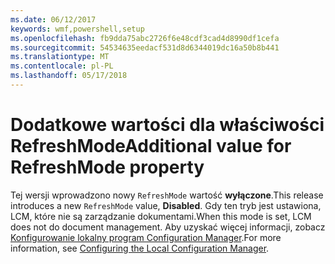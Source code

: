 ```yaml
---
ms.date: 06/12/2017
keywords: wmf,powershell,setup
ms.openlocfilehash: fb9dda75abc2726f6e48cdf3cad4d8990df1cefa
ms.sourcegitcommit: 54534635eedacf531d8d6344019dc16a50b8b441
ms.translationtype: MT
ms.contentlocale: pl-PL
ms.lasthandoff: 05/17/2018
---
```

# <a name="additional-value-for-refreshmode-property"></a><span data-ttu-id="84225-102">Dodatkowe wartości dla właściwości RefreshMode</span><span class="sxs-lookup"><span data-stu-id="84225-102">Additional value for RefreshMode property</span></span>

<span data-ttu-id="84225-103">Tej wersji wprowadzono nowy `RefreshMode` wartość **wyłączone**.</span><span class="sxs-lookup"><span data-stu-id="84225-103">This release introduces a new `RefreshMode` value, **Disabled**.</span></span> <span data-ttu-id="84225-104">Gdy ten tryb jest ustawiona, LCM, które nie są zarządzanie dokumentami.</span><span class="sxs-lookup"><span data-stu-id="84225-104">When this mode is set, LCM does not do document management.</span></span> <span data-ttu-id="84225-105">Aby uzyskać więcej informacji, zobacz [Konfigurowanie lokalny program Configuration Manager](https://msdn.microsoft.com/powershell/dsc/metaconfig).</span><span class="sxs-lookup"><span data-stu-id="84225-105">For more information, see [Configuring the Local Configuration Manager](https://msdn.microsoft.com/powershell/dsc/metaconfig).</span></span>
